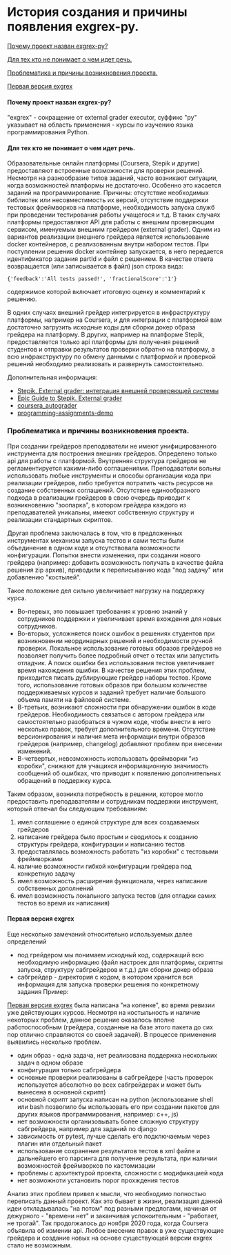 # История создания и причины появления exgrex-py.

[Почему проект назван exgrex-py?](https://github.com/vshagur/exgrex-py/blob/docs/docs/history.md#%D0%BF%D0%BE%D1%87%D0%B5%D0%BC%D1%83-%D0%BF%D1%80%D0%BE%D0%B5%D0%BA%D1%82-%D0%BD%D0%B0%D0%B7%D0%B2%D0%B0%D0%BD-exgrex-py)

[Для тех кто не понимает о чем идет речь.](https://github.com/vshagur/exgrex-py/blob/docs/docs/history.md#%D0%B4%D0%BB%D1%8F-%D1%82%D0%B5%D1%85-%D0%BA%D1%82%D0%BE-%D0%BD%D0%B5-%D0%BF%D0%BE%D0%BD%D0%B8%D0%BC%D0%B0%D0%B5%D1%82-%D0%BE-%D1%87%D0%B5%D0%BC-%D0%B8%D0%B4%D0%B5%D1%82-%D1%80%D0%B5%D1%87%D1%8C)

[Проблематика и причины возникновения проекта.](https://github.com/vshagur/exgrex-py/blob/docs/docs/history.md#%D0%BF%D1%80%D0%BE%D0%B1%D0%BB%D0%B5%D0%BC%D0%B0%D1%82%D0%B8%D0%BA%D0%B0-%D0%B8-%D0%BF%D1%80%D0%B8%D1%87%D0%B8%D0%BD%D1%8B-%D0%B2%D0%BE%D0%B7%D0%BD%D0%B8%D0%BA%D0%BD%D0%BE%D0%B2%D0%B5%D0%BD%D0%B8%D1%8F-%D0%BF%D1%80%D0%BE%D0%B5%D0%BA%D1%82%D0%B0)

[Первая версия exgrex](https://github.com/vshagur/exgrex-py/blob/docs/docs/history.md#%D0%BF%D0%B5%D1%80%D0%B2%D0%B0%D1%8F-%D0%B2%D0%B5%D1%80%D1%81%D0%B8%D1%8F-exgrex)


#### Почему проект назван exgrex-py?
"exgrex" - сокращение от external grader executor, суффикс "py" указывает на область применения - курсы по изучению языка программирования Python.  

#### Для тех кто не понимает о чем идет речь.
Образовательные онлайн платформы (Coursera, Stepik и другие) предоставляют встроенные возможности для проверки решений. Несмотря на разнообразие типов заданий, часто возникают ситуации, когда возможностей платформы не достаточно. Особенно это касается заданий на программирование. Причины: отсутствие необходимых библиотек или несовместимость их версий, отсутствие поддержки тестовых фреймворков на платформе, необходимость запуска служб при проведении тестирования работы учащегося и т.д. В таких случаях платформы предоставляют API для работы с внешним проверяющим сервисом, именуемым внешним грейдером (external grader). Одним из вариантов реализации внешнего грейдера является использование docker контейнеров, с реализованным внутри набором тестов. При поступлении решения docker контейнер запускается, в него передается идентификатор задания partId и файл с решением. В качестве ответа возвращается (или записывается в файл) json строка вида: 

    {'feedback':'All tests passed!', 'fractionalScore':'1'} 

содержимое которой включает итоговую оценку и комментарий к решению.

В одних случаях внешний грейдер интегрируется в инфраструктуру платформы, например на Coursera, и для интеграции с платформой вам достаточно загрузить исходные коды для сборки докер образа грейдера на платформу. В других, например на платформе Stepik, предоставляется только api платформы для получения решений студентов и отправки результатов проверки обратно на платформу, а всю инфракструктуру по обмену данными с платформой и проверкой решений необходимо реализовать и развернуть самостоятельно. 

Дополнительная информация:
- [Stepik. External grader: интеграция внешней проверяющей системы](https://stepik.org/lesson/58101/step/2?unit=35801)
- [Epic Guide to Stepik. External grader](https://stepik.org/lesson/50675/step/1)
- [coursera_autograder](https://github.com/coursera/coursera_autograder)
- [programming-assignments-demo](https://github.com/coursera/programming-assignments-demo)


### Проблематика и причины возникновения проекта.

При создании грейдеров преподаватели не имеют унифицированного инструмента для построения внешних грейдеров. Определено только api для работы с платформой. Внутренняя структура грейдеров не регламентируется какими-либо соглашениями. Преподаватели вольны использовать любые инструменты и способы организации кода при реализации грейдеров, либо требуется потратить часть ресурсов на создание собственных соглашений. Отсутствие единообразного подхода в реализации грейдеров в свою очередь приводит к возникновению "зоопарка", в котором грейдера каждого из преподавателей уникальны, имееют собственную структуру и реализации стандартных скриптов.

Другая проблема заключалась в том, что в предложенных инструментах механизм запуска тестов и сами тесты были объединение в одном коде и отсутствовала возможности конфигурации. Попытки внести изменения, при создании нового грейдера (например: добавить возможность получать в качестве файла решения zip архив), приводили к переписыванию кода "под задачу" или добавлению "костылей".

Такое положение дел сильно увеличивает нагрузку на поддержку курса. 
- Во-первых, это повышает требования к уровню знаний у сотрудников поддержки и увеличивает время вхождения для новых сотрудников.
- Во-вторых, усложняется поиск ошибок в решениях студентов при возникновении неординарных решений и необходимости ручной проверки. Локальное использование готовых образов грейдеров не позволяет получить более подробный отчет о тестах или запустить отладчик. А поиск ошибки без использования тестов увеличивает время нахождения ошибки. В качестве решения этих проблем, приходится писать дублирующие грейдер наборы тестов. Кроме того, использование готовых образов при большом количестве поддерживаемых курсов и заданий требует наличие большого объема памяти на файловой системе. 
- В-третьих, возникают сложности при обнаружении ошибок в коде грейдеров. Необходимость связаться с автором грейдера или самостоятельно разобраться в чужом коде, чтобы внести в него несколько правок, требует дополнительного времени. Отсутствие версионирования и наличия мета информации внутри образов грейдеров (например, changelog) добавляют проблем при внесении изменений. 
- В-четвертых, невозможность использовать фреймворки "из коробки", снижают для учащихся информационную значимость сообщений об ошибках, что приводит к появлению дополнительных обращений в поддержку курса. 


Таким образом, возникла потребность в решении, которое могло предоставить преподавателям и сотрудникам поддержки инструмент, который отвечал бы следующим требованиям:
1. имел соглашение о единой структуре для всех создаваемых грейдеров
2. написание грейдера было простым и сводилось к созданию структуры грейдера, конфигурации и написанию тестов
3. предоставлялась возможность работать "из коробки" с тестовыми фреймворками
4. наличие возможности гибкой конфигурации грейдера под конкретную задачу
5. имел возможность расширения функционала, через написание собственных дополнений 
6. имел возможность локального запуска тестов (для отладки самих тестов во время их написания)


#### Первая версия exgrex

Еще несколько замечаний относительно используемых далее определений
- под грейдером мы понимаем исходный код, содержащий всю необходимую информацию (файл настроек для платформы, скрипты запуска, структуру сабгрейдеров и т.д.) для сборки докер образа 
- сабгрейдер - директория с кодом, в котором хранится вся информация для запуска проверки решения по конкретному задания
Пример:

[Первая версия exgrex](https://github.com/vshagur/exgrex) была написана "на коленке", во время ревизии уже действующих курсов. Несмотря на костыльность и наличие некоторых проблем, данное решение оказалось вполне работоспособным (грейдера, созданные на базе этого пакета до сих пор отлично справляются со своей задачей). В процессе применения выявились несколько проблем. 
- один образ - одна задача, нет реализована поддержка нескольких задач в одном образе
- конфигурация только сабгрейдера
- основные проверки реализованы в сабгрейдере (часть проверок используется абсолютно во всех сабгрейдерах и может быть вынесена в основной скрипт)
- основной скрипт запуска написан на python (использование shell или bash позволило бы использовать его при создании пакетов для других языков программирования, например: с++, js)
- нет возможности организовывать более сложную структуру сабгрейдера, например для заданий по django
- зависимость от pytest, лучше сделать его подключаемым через плагин или отдельный пакет
- использование сохранение результатов тестов в xml файле и дальнейшего его парсинга для получение результата, при наличии возможностей фреймворков по кастомизации
- проблемы с архитектурой проекта, сложности с модификацией кода 
- нет возможноти установить порог прохждения тестов

Анализ этих проблем привел к мысли, что необходимо полностью переписать данный проект. Как это бывает в жизни, реализация данной идеи откладывалась "на потом" под разными предлогами, начиная от дежурного - "времени нет" и заканчивая успокоительным - "работает, не трогай". Так продолжалось до ноября 2020 года, когда Coursera объявила об измении api. Любое внесение правок в уже существующие грейдера и создание новых на основе существующей версии exgrex стало не возможным. 




